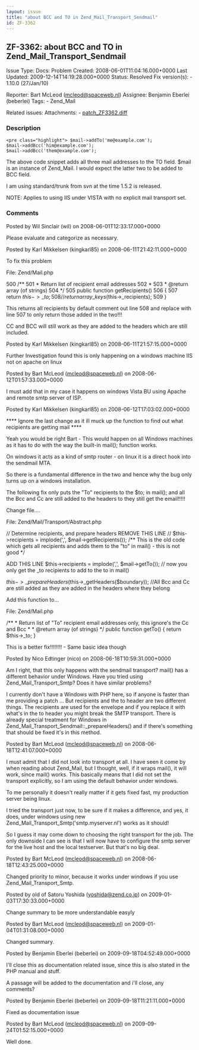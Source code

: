 ```yaml
---
layout: issue
title: "about BCC and TO in Zend_Mail_Transport_Sendmail"
id: ZF-3362
---
```


ZF-3362: about BCC and TO in Zend\_Mail\_Transport\_Sendmail
------------------------------------------------------------

 Issue Type: Docs: Problem Created: 2008-06-01T11:04:16.000+0000 Last Updated: 2009-12-14T14:19:28.000+0000 Status: Resolved Fix version(s): - 1.10.0 (27/Jan/10)
 
 Reporter:  Bart McLeod (mcleod@spaceweb.nl)  Assignee:  Benjamin Eberlei (beberlei)  Tags: - Zend\_Mail
 
 Related issues: 
 Attachments: - [patch\_ZF3362.diff](/issues/secure/attachment/12218/patch_ZF3362.diff)
 
### Description

 
    <pre class="highlight"> $mail->addTo('me@example.com');
    $mail->addBcc('him@example.com');
    $mail->addBcc('them@example.com');


The above code snippet adds all three mail addresses to the TO field. $mail is an instance of Zend\_Mail. I would expect the latter two to be added to BCC field.

I am using standard/trunk from svn at the time 1.5.2 is released.

NOTE: Applies to using IIS under VISTA with no explicit mail transport set.

 

 

### Comments

Posted by Wil Sinclair (wil) on 2008-06-01T12:33:17.000+0000

Please evaluate and categorize as necessary.

 

 

Posted by Karl Mikkelsen (kingkarl85) on 2008-06-11T21:42:11.000+0000

To fix this problem

File: Zend/Mail.php

500 /\*\* 501 \* Return list of recipient email addresses 502 \* 503 \* @return array (of strings) 504 \*/ 505 public function getRecipients() 506 { 507 return $this->\_to; 508// return array\_keys($this->\_recipients); 509 }

This returns all recipients by default comment out line 508 and replace with line 507 to only return those added in the two!!!

CC and BCC will still work as they are added to the headers which are still included.

 

 

Posted by Karl Mikkelsen (kingkarl85) on 2008-06-11T21:57:15.000+0000

Further Investigation found this is only happening on a windows machine IIS not on apache on linux

 

 

Posted by Bart McLeod (mcleod@spaceweb.nl) on 2008-06-12T01:57:33.000+0000

I must add that in my case it happens on windows Vista BU using Apache and remote smtp server of ISP.

 

 

Posted by Karl Mikkelsen (kingkarl85) on 2008-06-12T17:03:02.000+0000

\*\*\*\* Ignore the last change as it ill muck up the function to find out what recipients are getting mail \*\*\*\*

Yeah you would be right Bart - This would happen on all Windows machines as it has to do with the way the built-in mail(); function works.

On windows it acts as a kind of smtp router - on linux it is a direct hook into the sendmail MTA.

So there is a fundamental difference in the two and hence why the bug only turns up on a windows installation.

The following fix only puts the "To" recipients to the $to; in mail(); and all the Bcc and Cc are still added to the headers to they still get the email!!!!!

Change file....

File: Zend/Mail/Transport/Abstract.php

// Determine recipients, and prepare headers REMOVE THIS LINE // $this->recipients = implode(',', $mail->getRecipients()); /\*\* This is the old code which gets all recipients and adds them to the "to" in mail() - this is not good \*/

ADD THIS LINE $this->recipients = implode(',', $mail->getTo()); // now you only get the \_to recipients to add to the to in mail()

$this->\_prepareHeaders($this->\_getHeaders($boundary)); //All Bcc and Cc are still added as they are added in the headers where they belong

Add this function to...

File: Zend/Mail.php

/\*\* \* Return list of "To" recipient email addresses only, this ignore's the Cc and Bcc \* \* @return array (of strings) \*/ public function getTo() { return $this->\_to; }

This is a better fix!!!!!!!! - Same basic idea though

 

 

Posted by Nico Edtinger (nico) on 2008-06-18T10:59:31.000+0000

Am I right, that this only happens with the sendmail transport? mail() has a different behavior under Windows. Have you tried using Zend\_Mail\_Transport\_Smtp? Does it have similar problems?

I currently don't have a Windows with PHP here, so if anyone is faster than me providing a patch ... But recipients and the to header are two different things. The recipients are used for the envelope and if you replace it with what's in the to header you might break the SMTP transport. There is already special treatment for Windows in Zend\_Mail\_Transport\_Sendmail::\_prepareHeaders() and if there's something that should be fixed it's in this method.

 

 

Posted by Bart McLeod (mcleod@spaceweb.nl) on 2008-06-18T12:41:07.000+0000

I must admit that I did not look into transport at all. I have seen it come by when reading about Zend\_Mail, but I thought, well, if it wraps mail(), it will work, since mail() works. This basically means that I did not set the transport explicitly, so I am using the default behavior under windows.

To me personally it doesn't really matter if it gets fixed fast, my production server being linux.

I tried the transport just now, to be sure if it makes a difference, and yes, it does, under windows using new Zend\_Mail\_Transport\_Smtp('smtp.myserver.nl') works as it should!

So I guess it may come down to choosing the right transport for the job. The only downside I can see is that I will now have to configure the smtp server for the live host and the local testserver. But that's no big deal.

 

 

Posted by Bart McLeod (mcleod@spaceweb.nl) on 2008-06-18T12:43:25.000+0000

Changed priority to minor, because it works under windows if you use Zend\_Mail\_Transport\_Smtp.

 

 

Posted by old of Satoru Yoshida (yoshida@zend.co.jp) on 2009-01-03T17:30:33.000+0000

Change summary to be more understandable easyly

 

 

Posted by Bart McLeod (mcleod@spaceweb.nl) on 2009-01-04T01:31:08.000+0000

Changed summary.

 

 

Posted by Benjamin Eberlei (beberlei) on 2009-09-18T04:52:49.000+0000

I'll close this as documentation related issue, since this is also stated in the PHP manual and stuff.

A passage will be added to the documentation and i'll close, any comments?

 

 

Posted by Benjamin Eberlei (beberlei) on 2009-09-18T11:21:11.000+0000

Fixed as documentation issue

 

 

Posted by Bart McLeod (mcleod@spaceweb.nl) on 2009-09-24T01:52:15.000+0000

Well done.

 

 